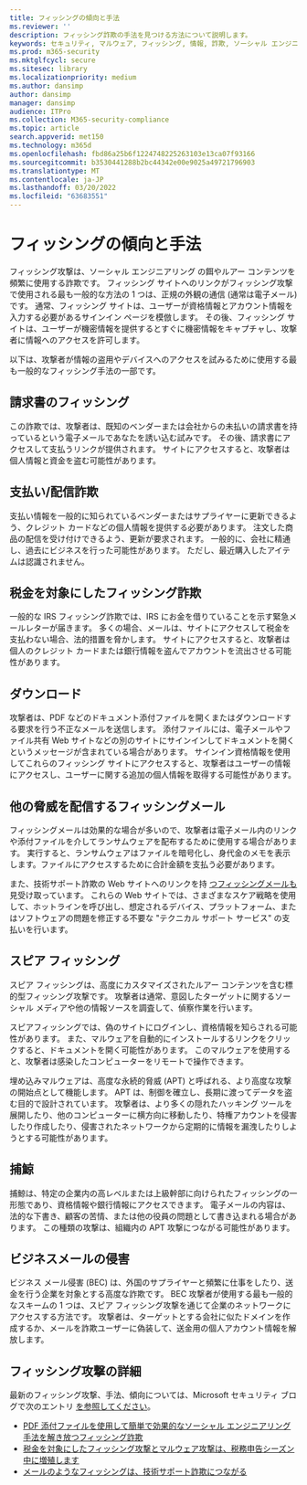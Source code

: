 ```yaml
---
title: フィッシングの傾向と手法
ms.reviewer: ''
description: フィッシング詐欺の手法を見つける方法について説明します。
keywords: セキュリティ, マルウェア, フィッシング, 情報, 詐欺, ソーシャル エンジニアリング, 餌, ルアー, 保護, 傾向, 標的型攻撃, スピアフィッシング, 捕鯨
ms.prod: m365-security
ms.mktglfcycl: secure
ms.sitesec: library
ms.localizationpriority: medium
ms.author: dansimp
author: dansimp
manager: dansimp
audience: ITPro
ms.collection: M365-security-compliance
ms.topic: article
search.appverid: met150
ms.technology: m365d
ms.openlocfilehash: fbd86a25b6f1224748225263103e13ca07f93166
ms.sourcegitcommit: b3530441288b2bc44342e00e9025a49721796903
ms.translationtype: MT
ms.contentlocale: ja-JP
ms.lasthandoff: 03/20/2022
ms.locfileid: "63683551"
---
```

# <a name="phishing-trends-and-techniques"></a>フィッシングの傾向と手法

フィッシング攻撃は、ソーシャル エンジニアリング の餌やルアー コンテンツを頻繁に使用する詐欺です。 フィッシング サイトへのリンクがフィッシング攻撃で使用される最も一般的な方法の 1 つは、正規の外観の通信 (通常は電子メール) です。 通常、フィッシング サイトは、ユーザーが資格情報とアカウント情報を入力する必要があるサインイン ページを模倣します。 その後、フィッシング サイトは、ユーザーが機密情報を提供するとすぐに機密情報をキャプチャし、攻撃者に情報へのアクセスを許可します。

以下は、攻撃者が情報の盗用やデバイスへのアクセスを試みるために使用する最も一般的なフィッシング手法の一部です。

## <a name="invoice-phishing"></a>請求書のフィッシング

この詐欺では、攻撃者は、既知のベンダーまたは会社からの未払いの請求書を持っているという電子メールであなたを誘い込む試みです。 その後、請求書にアクセスして支払うリンクが提供されます。 サイトにアクセスすると、攻撃者は個人情報と資金を盗む可能性があります。

## <a name="paymentdelivery-scam"></a>支払い/配信詐欺

支払い情報を一般的に知られているベンダーまたはサプライヤーに更新できるよう、クレジット カードなどの個人情報を提供する必要があります。 注文した商品の配信を受け付けできるよう、更新が要求されます。 一般的に、会社に精通し、過去にビジネスを行った可能性があります。 ただし、最近購入したアイテムは認識されません。

## <a name="tax-themed-phishing-scams"></a>税金を対象にしたフィッシング詐欺

一般的な IRS フィッシング詐欺では、IRS にお金を借りていることを示す緊急メールレターが届きます。 多くの場合、メールは、サイトにアクセスして税金を支払わない場合、法的措置を脅かします。 サイトにアクセスすると、攻撃者は個人のクレジット カードまたは銀行情報を盗んでアカウントを流出させる可能性があります。

## <a name="downloads"></a>ダウンロード

攻撃者は、PDF などのドキュメント添付ファイルを開くまたはダウンロードする要求を行う不正なメールを送信します。 添付ファイルには、電子メールやファイル共有 Web サイトなどの別のサイトにサインインしてドキュメントを開くというメッセージが含まれている場合があります。 サインイン資格情報を使用してこれらのフィッシング サイトにアクセスすると、攻撃者はユーザーの情報にアクセスし、ユーザーに関する追加の個人情報を取得する可能性があります。

## <a name="phishing-emails-that-deliver-other-threats"></a>他の脅威を配信するフィッシングメール

フィッシングメールは効果的な場合が多いので、攻撃者は電子メール内の[](/security/compass/human-operated-ransomware)リンクや添付ファイルを介してランサムウェアを配布するために使用する場合があります。 実行すると、ランサムウェアはファイルを暗号化し、身代金のメモを表示します。ファイルにアクセスするために合計金額を支払う必要があります。

また、技術サポート詐欺の Web サイトへのリンクを持 [つフィッシングメールも](support-scams.md) 見受け取っています。 これらの Web サイトでは、さまざまなスケア戦略を使用して、ホットラインを呼び出し、想定されるデバイス、プラットフォーム、またはソフトウェアの問題を修正する不要な "テクニカル サポート サービス" の支払いを行います。

## <a name="spear-phishing"></a>スピア フィッシング

スピア フィッシングは、高度にカスタマイズされたルアー コンテンツを含む標的型フィッシング攻撃です。 攻撃者は通常、意図したターゲットに関するソーシャル メディアや他の情報ソースを調査して、偵察作業を行います。

スピアフィッシングでは、偽のサイトにログインし、資格情報を知らされる可能性があります。 また、マルウェアを自動的にインストールするリンクをクリックすると、ドキュメントを開く可能性があります。 このマルウェアを使用すると、攻撃者は感染したコンピューターをリモートで操作できます。

埋め込みマルウェアは、高度な永続的脅威 (APT) と呼ばれる、より高度な攻撃の開始点として機能します。 APT は、制御を確立し、長期に渡ってデータを盗む目的で設計されています。 攻撃者は、より多くの隠れたハッキング ツールを展開したり、他のコンピューターに横方向に移動したり、特権アカウントを侵害したり作成したり、侵害されたネットワークから定期的に情報を漏洩したりしようとする可能性があります。

## <a name="whaling"></a>捕鯨

捕鯨は、特定の企業内の高レベルまたは上級幹部に向けられたフィッシングの一形態であり、資格情報や銀行情報にアクセスできます。 電子メールの内容は、法的な下書き、顧客の苦情、または他の役員の問題として書き込まれる場合があります。 この種類の攻撃は、組織内の APT 攻撃につながる可能性があります。

## <a name="business-email-compromise"></a>ビジネスメールの侵害

ビジネス メール侵害 (BEC) は、外国のサプライヤーと頻繁に仕事をしたり、送金を行う企業を対象とする高度な詐欺です。 BEC 攻撃者が使用する最も一般的なスキームの 1 つは、スピア フィッシング攻撃を通じて企業のネットワークにアクセスする方法です。 攻撃者は、ターゲットとする会社に似たドメインを作成するか、メールを詐欺ユーザーに偽装して、送金用の個人アカウント情報を解放します。

## <a name="more-information-about-phishing-attacks"></a>フィッシング攻撃の詳細

最新のフィッシング攻撃、手法、傾向については、Microsoft セキュリティ ブログで次のエントリ [を参照してください](https://www.microsoft.com/security/blog/product/windows/)。

- [PDF 添付ファイルを使用して簡単で効果的なソーシャル エンジニアリング手法を解き放つフィッシング詐欺](https://cloudblogs.microsoft.com/microsoftsecure/2017/01/26/phishers-unleash-simple-but-effective-social-engineering-techniques-using-pdf-attachments/?source=mmpc)
- [税金を対象にしたフィッシング攻撃とマルウェア攻撃は、税務申告シーズン中に増殖します](https://cloudblogs.microsoft.com/microsoftsecure/2017/03/20/tax-themed-phishing-and-malware-attacks-proliferate-during-the-tax-filing-season/?source=mmpc)
- [メールのようなフィッシングは、技術サポート詐欺につながる](https://cloudblogs.microsoft.com/microsoftsecure/2017/08/07/links-in-phishing-like-emails-lead-to-tech-support-scam/?source=mmpc)
